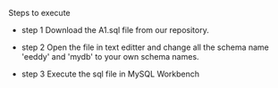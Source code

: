 Steps to execute

- step 1
    Download the A1.sql file from our repository.
    
- step 2
    Open the file in text editter and change all the schema name 'eeddy' and 'mydb'
    to your own schema names.
    
- step 3 
    Execute the sql file in MySQL Workbench